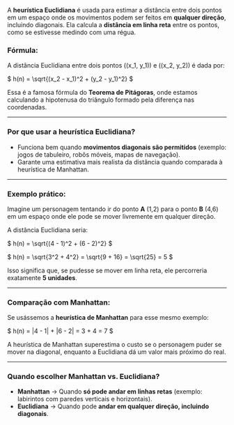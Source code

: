 A **heurística Euclidiana** é usada para estimar a distância entre dois pontos em um espaço onde os movimentos podem ser feitos em **qualquer direção**, incluindo diagonais. Ela calcula a **distância em linha reta** entre os pontos, como se estivesse medindo com uma régua.

### **Fórmula:**  
A distância Euclidiana entre dois pontos \((x_1, y_1)\) e \((x_2, y_2)\) é dada por:

$
h(n) = \sqrt{(x_2 - x_1)^2 + (y_2 - y_1)^2}
$

Essa é a famosa fórmula do **Teorema de Pitágoras**, onde estamos calculando a hipotenusa do triângulo formado pela diferença nas coordenadas.

---

### **Por que usar a heurística Euclidiana?**  
- Funciona bem quando **movimentos diagonais são permitidos** (exemplo: jogos de tabuleiro, robôs móveis, mapas de navegação).  
- Garante uma estimativa mais realista da distância quando comparada à heurística de Manhattan.  

---

### **Exemplo prático:**  
Imagine um personagem tentando ir do ponto **A** (1,2) para o ponto **B** (4,6) em um espaço onde ele pode se mover livremente em qualquer direção.  

A distância Euclidiana seria:

$
h(n) = \sqrt{(4 - 1)^2 + (6 - 2)^2}
$

$
h(n) = \sqrt{3^2 + 4^2} = \sqrt{9 + 16} = \sqrt{25} = 5
$

Isso significa que, se pudesse se mover em linha reta, ele percorreria exatamente **5 unidades**.

---

### **Comparação com Manhattan:**  
Se usássemos a **heurística de Manhattan** para esse mesmo exemplo:

$
h(n) = |4 - 1| + |6 - 2| = 3 + 4 = 7
$

A heurística de Manhattan superestima o custo se o personagem puder se mover na diagonal, enquanto a Euclidiana dá um valor mais próximo do real.

---

### **Quando escolher Manhattan vs. Euclidiana?**  
- **Manhattan** → Quando **só pode andar em linhas retas** (exemplo: labirintos com paredes verticais e horizontais).  
- **Euclidiana** → Quando pode **andar em qualquer direção, incluindo diagonais**.  

